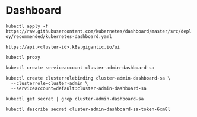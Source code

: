# Dashboard

`kubectl apply -f https://raw.githubusercontent.com/kubernetes/dashboard/master/src/deploy/recommended/kubernetes-dashboard.yaml`

`https://api.<cluster-id>.k8s.gigantic.io/ui`

`kubectl proxy`

`kubectl create serviceaccount cluster-admin-dashboard-sa`

```text
kubectl create clusterrolebinding cluster-admin-dashboard-sa \
  --clusterrole=cluster-admin \
  --serviceaccount=default:cluster-admin-dashboard-sa
```

`kubectl get secret | grep cluster-admin-dashboard-sa`

`kubectl describe secret cluster-admin-dashboard-sa-token-6xm8l`

